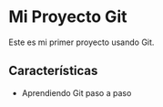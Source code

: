 # Mi Proyecto Git 
Este es mi primer proyecto usando Git.
## Características
- Aprendiendo Git paso a paso
